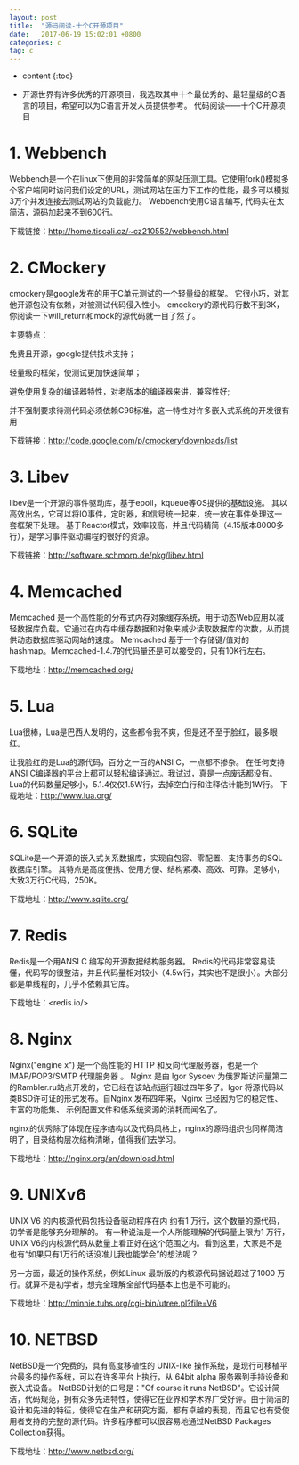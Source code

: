 ```yaml
---
layout: post
title:  "源码阅读-十个C开源项目"
date:   2017-06-19 15:02:01 +0800
categories: c
tag: c
---
```


* content
{:toc}



- 开源世界有许多优秀的开源项目，我选取其中十个最优秀的、最轻量级的C语言的项目，希望可以为C语言开发人员提供参考。
代码阅读——十个C开源项目

# 1. Webbench

Webbench是一个在linux下使用的非常简单的网站压测工具。它使用fork()模拟多个客户端同时访问我们设定的URL，测试网站在压力下工作的性能，最多可以模拟3万个并发连接去测试网站的负载能力。
Webbench使用C语言编写, 代码实在太简洁，源码加起来不到600行。

下载链接：<http://home.tiscali.cz/~cz210552/webbench.html>

# 2. CMockery

cmockery是google发布的用于C单元测试的一个轻量级的框架。
它很小巧，对其他开源包没有依赖，对被测试代码侵入性小。
cmockery的源代码行数不到3K，你阅读一下will_return和mock的源代码就一目了然了。

主要特点：

免费且开源，google提供技术支持；

轻量级的框架，使测试更加快速简单；

避免使用复杂的编译器特性，对老版本的编译器来讲，兼容性好;

并不强制要求待测代码必须依赖C99标准，这一特性对许多嵌入式系统的开发很有用

下载链接：<http://code.google.com/p/cmockery/downloads/list>

# 3. Libev

libev是一个开源的事件驱动库，基于epoll，kqueue等OS提供的基础设施。
其以高效出名，它可以将IO事件，定时器，和信号统一起来，统一放在事件处理这一套框架下处理。
基于Reactor模式，效率较高，并且代码精简（4.15版本8000多行），是学习事件驱动编程的很好的资源。

下载链接：<http://software.schmorp.de/pkg/libev.html>

# 4. Memcached

Memcached 是一个高性能的分布式内存对象缓存系统，用于动态Web应用以减轻数据库负载。它通过在内存中缓存数据和对象来减少读取数据库的次数，从而提供动态数据库驱动网站的速度。
Memcached 基于一个存储键/值对的 hashmap。Memcached-1.4.7的代码量还是可以接受的，只有10K行左右。

下载地址：<http://memcached.org/>

# 5. Lua

Lua很棒，Lua是巴西人发明的，这些都令我不爽，但是还不至于脸红，最多眼红。

让我脸红的是Lua的源代码，百分之一百的ANSI C，一点都不掺杂。
在任何支持ANSI C编译器的平台上都可以轻松编译通过。我试过，真是一点废话都没有。
Lua的代码数量足够小，5.1.4仅仅1.5W行，去掉空白行和注释估计能到1W行。
下载地址：<http://www.lua.org/>

# 6. SQLite

SQLite是一个开源的嵌入式关系数据库，实现自包容、零配置、支持事务的SQL数据库引擎。
其特点是高度便携、使用方便、结构紧凑、高效、可靠。足够小，大致3万行C代码，250K。 

下载地址：<http://www.sqlite.org/>

# 7. Redis

Redis是一个用ANSI C 编写的开源数据结构服务器。
Redis的代码非常容易读懂，代码写的很整洁，并且代码量相对较小（4.5w行，其实也不是很小）。大部分都是单线程的，几乎不依赖其它库。

下载地址：<redis.io/>

# 8. Nginx

Nginx("engine x") 是一个高性能的 HTTP 和反向代理服务器，也是一个 IMAP/POP3/SMTP 代理服务器 。
Nginx 是由 Igor Sysoev 为俄罗斯访问量第二的Rambler.ru站点开发的，它已经在该站点运行超过四年多了。Igor 将源代码以类BSD许可证的形式发布。自Nginx 发布四年来，Nginx 已经因为它的稳定性、丰富的功能集、 示例配置文件和低系统资源的消耗而闻名了。

nginx的优秀除了体现在程序结构以及代码风格上，nginx的源码组织也同样简洁明了，目录结构层次结构清晰，值得我们去学习。

下载地址：<http://nginx.org/en/download.html>

# 9. UNIXv6

UNIX V6 的内核源代码包括设备驱动程序在内 约有1 万行，这个数量的源代码，初学者是能够充分理解的。
有一种说法是一个人所能理解的代码量上限为1 万行，UNIX V6的内核源代码从数量上看正好在这个范围之内。看到这里，大家是不是也有“如果只有1万行的话没准儿我也能学会”的想法呢？

另一方面，最近的操作系统，例如Linux 最新版的内核源代码据说超过了1000 万行。就算不是初学者，想完全理解全部代码基本上也是不可能的。

下载地址：<http://minnie.tuhs.org/cgi-bin/utree.pl?file=V6>

# 10. NETBSD

NetBSD是一个免费的，具有高度移植性的 UNIX-like 操作系统，是现行可移植平台最多的操作系统，可以在许多平台上执行，从 64bit alpha 服务器到手持设备和嵌入式设备。
NetBSD计划的口号是："Of course it runs NetBSD"。它设计简洁，代码规范，拥有众多先进特性，使得它在业界和学术界广受好评。由于简洁的设计和先进的特征，使得它在生产和研究方面，都有卓越的表现，而且它也有受使用者支持的完整的源代码。许多程序都可以很容易地通过NetBSD Packages Collection获得。

下载地址：<http://www.netbsd.org/>


